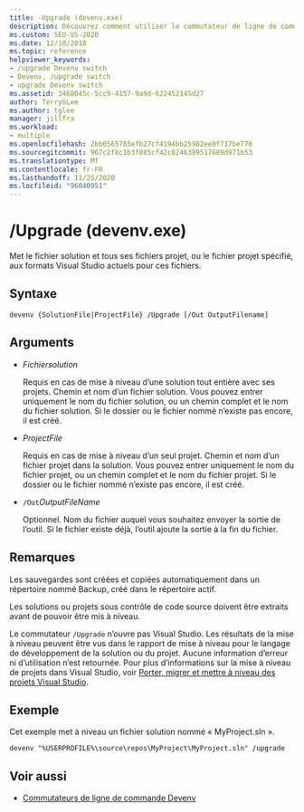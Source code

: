 ```yaml
---
title: -Upgrade (devenv.exe)
description: Découvrez comment utiliser le commutateur de ligne de commande Upgrade devenv pour mettre à jour le fichier solution et tous ses fichiers projet, ou le fichier projet spécifié, aux formats Visual Studio actuels pour ces fichiers.
ms.custom: SEO-VS-2020
ms.date: 12/10/2018
ms.topic: reference
helpviewer_keywords:
- /upgrade Devenv switch
- Devenv, /upgrade switch
- upgrade Devenv switch
ms.assetid: 3468045c-5cc9-4157-9a9d-622452145d27
author: TerryGLee
ms.author: tglee
manager: jillfra
ms.workload:
- multiple
ms.openlocfilehash: 2bb0565783efb27cf4194bb25982ee0f717be776
ms.sourcegitcommit: 967c2f8c1b3f805cf42c0246389517689d971b53
ms.translationtype: MT
ms.contentlocale: fr-FR
ms.lasthandoff: 11/25/2020
ms.locfileid: "96040951"
---
```

# <a name="upgrade-devenvexe"></a>/Upgrade (devenv.exe)

Met le fichier solution et tous ses fichiers projet, ou le fichier projet spécifié, aux formats Visual Studio actuels pour ces fichiers.

## <a name="syntax"></a>Syntaxe

```shell
devenv {SolutionFile|ProjectFile} /Upgrade [/Out OutputFilename]
```

## <a name="arguments"></a>Arguments

- *Fichiersolution*

  Requis en cas de mise à niveau d’une solution tout entière avec ses projets. Chemin et nom d’un fichier solution. Vous pouvez entrer uniquement le nom du fichier solution, ou un chemin complet et le nom du fichier solution. Si le dossier ou le fichier nommé n’existe pas encore, il est créé.

- *ProjectFile*

  Requis en cas de mise à niveau d’un seul projet. Chemin et nom d’un fichier projet dans la solution. Vous pouvez entrer uniquement le nom du fichier projet, ou un chemin complet et le nom du fichier projet. Si le dossier ou le fichier nommé n’existe pas encore, il est créé.

- `/Out`*OutputFileName*

  Optionnel. Nom du fichier auquel vous souhaitez envoyer la sortie de l’outil. Si le fichier existe déjà, l’outil ajoute la sortie à la fin du fichier.

## <a name="remarks"></a>Remarques

Les sauvegardes sont créées et copiées automatiquement dans un répertoire nommé Backup, créé dans le répertoire actif.

Les solutions ou projets sous contrôle de code source doivent être extraits avant de pouvoir être mis à niveau.

Le commutateur `/Upgrade` n’ouvre pas Visual Studio. Les résultats de la mise à niveau peuvent être vus dans le rapport de mise à niveau pour le langage de développement de la solution ou du projet. Aucune information d’erreur ni d’utilisation n’est retournée. Pour plus d’informations sur la mise à niveau de projets dans Visual Studio, voir [Porter, migrer et mettre à niveau des projets Visual Studio](../../porting/port-migrate-and-upgrade-visual-studio-projects.md).

## <a name="example"></a>Exemple

Cet exemple met à niveau un fichier solution nommé « MyProject.sln ».

```shell
devenv "%USERPROFILE%\source\repos\MyProject\MyProject.sln" /upgrade
```

## <a name="see-also"></a>Voir aussi

- [Commutateurs de ligne de commande Devenv](../../ide/reference/devenv-command-line-switches.md)

